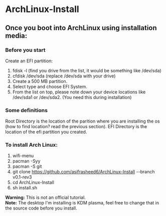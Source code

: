 # ArchLinux-Install
## Once you boot into ArchLinux using installation media: 
### Before you start
Create an EFI partition:
1. fdisk -l (find you drive from the list, it would be something like /dev/sda)
2. cfdisk /dev/sda (replace /dev/sda with your drive)
3. Create a 500 MB partition.
4. Select type and choose EFI System.
5. From the list on top, please note down your device locations like /dev/sda1 or /dev/sda2. (You need this during installation)
### Some definitions
Root Directory is the location of the parition where you are installing the os (how to find location? read the previous section). EFI Directory is the location of the efi partition you created. 
### To install Arch Linux:
1. wifi-menu
2. pacman -Syy
3. pacman -S git
4. git clone https://github.com/asifrasheed6/ArchLinux-Install --branch v0.1-rev3
5. cd ArchLinux-Install
6. sh install.sh

<b>Warning:</b> This is not an official tutorial.</br>
<b>Note:</b> The desktop I'm installing is KDM plasma, feel free to change that in the source code before you install.
